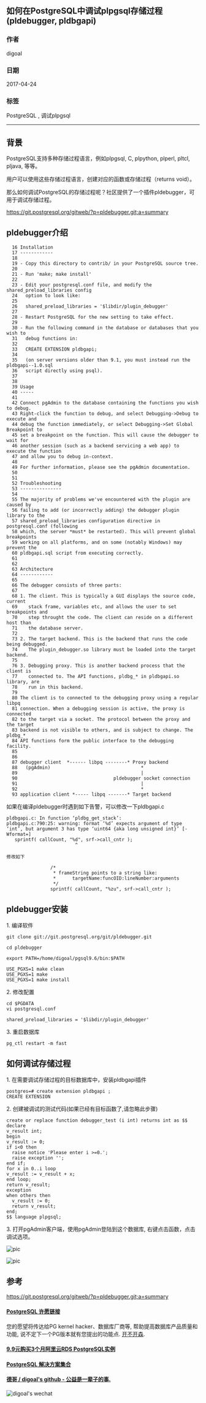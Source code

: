 ## 如何在PostgreSQL中调试plpgsql存储过程(pldebugger, pldbgapi)  
                                                              
### 作者                                                                 
digoal                                                         
                                                          
### 日期                                                                                                                             
2017-04-24                                                        
                                                             
### 标签                                                          
PostgreSQL , 调试plpgsql  
                                                                                                                                
----                                                                                                                          
                                                                                                                                   
## 背景          
PostgreSQL支持多种存储过程语言，例如plpgsql, C, plpython, plperl, pltcl, pljava, 等等。  
  
用户可以使用这些存储过程语言，创建对应的函数或存储过程（returns void）。  
  
那么如何调试PostgreSQL的存储过程呢？社区提供了一个插件pldebugger，可用于调试存储过程。  
  
https://git.postgresql.org/gitweb/?p=pldebugger.git;a=summary  
  
## pldebugger介绍  
```  
  16 Installation  
  17 ------------  
  18   
  19 - Copy this directory to contrib/ in your PostgreSQL source tree.  
  20   
  21 - Run 'make; make install'  
  22   
  23 - Edit your postgresql.conf file, and modify the shared_preload_libraries config  
  24   option to look like:  
  25   
  26   shared_preload_libraries = '$libdir/plugin_debugger'  
  27   
  28 - Restart PostgreSQL for the new setting to take effect.  
  29   
  30 - Run the following command in the database or databases that you wish to  
  31   debug functions in:  
  32   
  33   CREATE EXTENSION pldbgapi;  
  34   
  35   (on server versions older than 9.1, you must instead run the pldbgapi--1.0.sql  
  36   script directly using psql).  
  37   
  38   
  39 Usage  
  40 -----  
  41   
  42 Connect pgAdmin to the database containing the functions you wish to debug.  
  43 Right-click the function to debug, and select Debugging->Debug to execute and  
  44 debug the function immediately, or select Debugging->Set Global Breakpoint to  
  45 set a breakpoint on the function. This will cause the debugger to wait for  
  46 another session (such as a backend servicing a web app) to execute the function  
  47 and allow you to debug in-context.  
  48   
  49 For further information, please see the pgAdmin documentation.  
  50   
  51   
  52 Troubleshooting  
  53 ---------------  
  54   
  55 The majority of problems we've encountered with the plugin are caused by  
  56 failing to add (or incorrectly adding) the debugger plugin library to the  
  57 shared_preload_libraries configuration directive in postgresql.conf (following  
  58 which, the server *must* be restarted). This will prevent global breakpoints  
  59 working on all platforms, and on some (notably Windows) may prevent the   
  60 pldbgapi.sql script from executing correctly.  
  61   
  62   
  63 Architecture  
  64 ------------  
  65   
  66 The debugger consists of three parts:  
  67   
  68 1. The client. This is typically a GUI displays the source code, current  
  69    stack frame, variables etc, and allows the user to set breakpoints and  
  70    step throught the code. The client can reside on a different host than  
  71    the database server.  
  72   
  73 2. The target backend. This is the backend that runs the code being debugged.  
  74    The plugin_debugger.so library must be loaded into the target backend.  
  75   
  76 3. Debugging proxy. This is another backend process that the client is  
  77    connected to. The API functions, pldbg_* in pldbgapi.so library, are  
  78    run in this backend.  
  79   
  80 The client is to connected to the debugging proxy using a regular libpq  
  81 connection. When a debugging session is active, the proxy is connected  
  82 to the target via a socket. The protocol between the proxy and the target  
  83 backend is not visible to others, and is subject to change. The pldbg_*  
  84 API functions form the public interface to the debugging facility.  
  85   
  86   
  87 debugger client  *------ libpq --------* Proxy backend  
  88   (pgAdmin)                                 *  
  89                                             |  
  90                                   pldebugger socket connection  
  91                                             |  
  92                                             *  
  93 application client *----- libpq -------* Target backend  
```  
  
如果在编译pldebugger时遇到如下告警，可以修改一下pldbgapi.c  
  
```  
pldbgapi.c: In function ‘pldbg_get_stack’:  
pldbgapi.c:790:25: warning: format ‘%d’ expects argument of type ‘int’, but argument 3 has type ‘uint64 {aka long unsigned int}’ [-Wformat=]  
   sprintf( callCount, "%d", srf->call_cntr );  
                         ^  
  
修改如下  
  
                /*  
                 * frameString points to a string like:  
                 *      targetName:funcOID:lineNumber:arguments  
                 */  
                sprintf( callCount, "%zu", srf->call_cntr );  
```  
  
## pldebugger安装  
1\. 编译软件  
  
```  
git clone git://git.postgresql.org/git/pldebugger.git  
  
cd pldebugger  
  
export PATH=/home/digoal/pgsql9.6/bin:$PATH  
  
USE_PGXS=1 make clean  
USE_PGXS=1 make  
USE_PGXS=1 make install  
```  
  
2\. 修改配置  
  
```  
cd $PGDATA  
vi postgresql.conf  
  
shared_preload_libraries = '$libdir/plugin_debugger'  
```  
  
3\. 重启数据库  
  
```  
pg_ctl restart -m fast  
```  
  
## 如何调试存储过程  
1\. 在需要调试存储过程的目标数据库中，安装pldbgapi插件  
  
```  
postgres=# create extension pldbgapi ;  
CREATE EXTENSION  
```  
  
2\. 创建被调试的测试代码(如果已经有目标函数了,请忽略此步骤)  
  
```  
create or replace function debugger_test (i int) returns int as $$    
declare    
v_result int;    
begin    
v_result := 0;    
if i<0 then    
  raise notice 'Please enter i >=0.';    
  raise exception '';    
end if;    
for x in 0..i loop    
v_result := v_result + x;    
end loop;    
return v_result;    
exception    
when others then    
  v_result := 0;    
  return v_result;    
end;    
$$ language plpgsql;   
```  
  
3\. 打开pgAdmin客户端，使用pgAdmin登陆到这个数据库, 右键点击函数，点击调试选项。  
  
![pic](../201203/20120320_01_pic_001.jpg)   
  
![pic](../201203/20120320_01_pic_002.jpg)   
  
## 参考      
https://git.postgresql.org/gitweb/?p=pldebugger.git;a=summary  
  
  
  
  
  
  
  
  
  
  
  
  
  
  
  
  
  
  
  
  
  
  
  
  
  
  
  
  
  
  
  
  
  
  
  
  
  
  
  
  
  
  
  
  
  
  
  
  
  
  
  
  
  
  
  
  
  
  
  
  
  
  
  
#### [PostgreSQL 许愿链接](https://github.com/digoal/blog/issues/76 "269ac3d1c492e938c0191101c7238216")
您的愿望将传达给PG kernel hacker、数据库厂商等, 帮助提高数据库产品质量和功能, 说不定下一个PG版本就有您提出的功能点. [开不开森](https://github.com/digoal/blog/issues/76 "269ac3d1c492e938c0191101c7238216").  
  
  
#### [9.9元购买3个月阿里云RDS PostgreSQL实例](https://www.aliyun.com/database/postgresqlactivity "57258f76c37864c6e6d23383d05714ea")
  
  
#### [PostgreSQL 解决方案集合](https://yq.aliyun.com/topic/118 "40cff096e9ed7122c512b35d8561d9c8")
  
  
#### [德哥 / digoal's github - 公益是一辈子的事.](https://github.com/digoal/blog/blob/master/README.md "22709685feb7cab07d30f30387f0a9ae")
  
  
![digoal's wechat](../pic/digoal_weixin.jpg "f7ad92eeba24523fd47a6e1a0e691b59")
  
